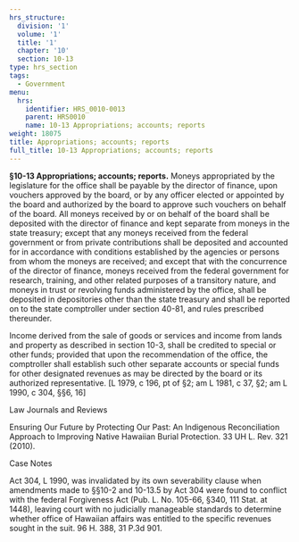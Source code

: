 ```yaml
---
hrs_structure:
  division: '1'
  volume: '1'
  title: '1'
  chapter: '10'
  section: 10-13
type: hrs_section
tags:
  - Government
menu:
  hrs:
    identifier: HRS_0010-0013
    parent: HRS0010
    name: 10-13 Appropriations; accounts; reports
weight: 18075
title: Appropriations; accounts; reports
full_title: 10-13 Appropriations; accounts; reports
---
```

**§10-13 Appropriations; accounts; reports.** Moneys appropriated by the legislature for the office shall be payable by the director of finance, upon vouchers approved by the board, or by any officer elected or appointed by the board and authorized by the board to approve such vouchers on behalf of the board. All moneys received by or on behalf of the board shall be deposited with the director of finance and kept separate from moneys in the state treasury; except that any moneys received from the federal government or from private contributions shall be deposited and accounted for in accordance with conditions established by the agencies or persons from whom the moneys are received; and except that with the concurrence of the director of finance, moneys received from the federal government for research, training, and other related purposes of a transitory nature, and moneys in trust or revolving funds administered by the office, shall be deposited in depositories other than the state treasury and shall be reported on to the state comptroller under section 40-81, and rules prescribed thereunder.

Income derived from the sale of goods or services and income from lands and property as described in section 10-3, shall be credited to special or other funds; provided that upon the recommendation of the office, the comptroller shall establish such other separate accounts or special funds for other designated revenues as may be directed by the board or its authorized representative. [L 1979, c 196, pt of §2; am L 1981, c 37, §2; am L 1990, c 304, §§6, 16]

Law Journals and Reviews

Ensuring Our Future by Protecting Our Past: An Indigenous Reconciliation Approach to Improving Native Hawaiian Burial Protection. 33 UH L. Rev. 321 (2010).

Case Notes

Act 304, L 1990, was invalidated by its own severability clause when amendments made to §§10-2 and 10-13.5 by Act 304 were found to conflict with the federal Forgiveness Act (Pub. L. No. 105-66, §340, 111 Stat. at 1448), leaving court with no judicially manageable standards to determine whether office of Hawaiian affairs was entitled to the specific revenues sought in the suit. 96 H. 388, 31 P.3d 901.